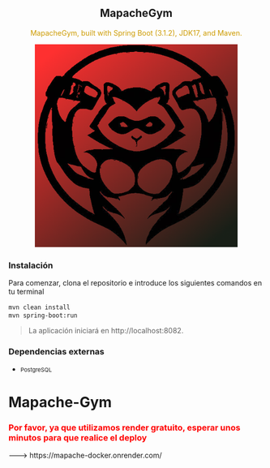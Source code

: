 <div align="center">
<h2>MapacheGym</h2>

<p style="color:rgb(205, 155, 0);">MapacheGym, built with Spring Boot (3.1.2), JDK17, and Maven.

<img src="project_1.png" alt="Logo" style="width:400px;height:400px;"></img>
</div>

### Instalación

Para comenzar, clona el repositorio e introduce los siguientes comandos en tu terminal

 ```
 mvn clean install 
 mvn spring-boot:run
```

> La aplicación iniciará en http://localhost:8082.

### Dependencias externas

* <p style="font-size:11px;">PostgreSQL

# Mapache-Gym
<h3 style="color:red;">Por favor, ya que utilizamos render gratuito, esperar unos minutos para que realice el deploy</h3> ---> https://mapache-docker.onrender.com/
